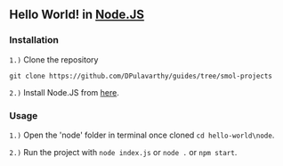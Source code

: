 ## Hello World! in [Node.JS](https://nodejs.org/en/)

### Installation

`1.)` Clone the repository
```
git clone https://github.com/DPulavarthy/guides/tree/smol-projects
```

`2.)` Install Node.JS from [here](https://nodejs.org/en/).

### Usage

`1.)` Open the 'node' folder in terminal once cloned `cd hello-world\node`.

`2.)` Run the project with `node index.js` or `node .` or `npm start`.
